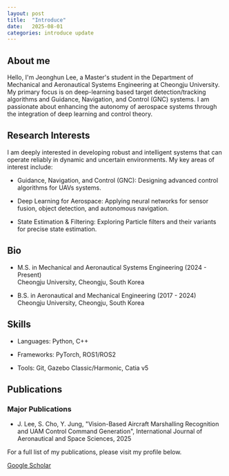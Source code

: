 ```yaml
---
layout: post
title:  "Introduce"
date:   2025-08-01
categories: introduce update
---
```


## About me
Hello, I'm Jeonghun Lee, a Master's student in the Department of Mechanical and Aeronautical Systems Engineering at Cheongju University. My primary focus is on deep-learning based target detection/tracking algorithms and Guidance, Navigation, and Control (GNC) systems. I am passionate about enhancing the autonomy of aerospace systems through the integration of deep learning and control theory.


## Research Interests
I am deeply interested in developing robust and intelligent systems that can operate reliably in dynamic and uncertain environments. My key areas of interest include:

- Guidance, Navigation, and Control (GNC): Designing advanced  control algorithms for UAVs systems.

- Deep Learning for Aerospace: Applying neural networks for sensor fusion, object detection, and autonomous navigation.

- State Estimation & Filtering: Exploring Particle filters and their variants for precise state estimation.

## Bio
- M.S. in Mechanical and Aeronautical Systems Engineering (2024 - Present)  
Cheongju University, Cheongju, South Korea

- B.S. in Aeronautical and Mechanical Engineering (2017 - 2024)  
Cheongju University, Cheongju, South Korea

## Skills

- Languages: Python, C++

- Frameworks: PyTorch, ROS1/ROS2

- Tools: Git, Gazebo Classic/Harmonic, Catia v5 

## Publications

### Major Publications
- J. Lee, S. Cho, Y. Jung, "Vision-Based Aircraft Marshalling Recognition and UAM Control Command Generation", International Journal of Aeronautical and Space Sciences, 2025

For a full list of my publications, please visit my profile below.

[<i class="ai ai-google-scholar-square"></i> Google Scholar](https://scholar.google.com/citations?user=f_qhwuQAAAAJ&hl=ko)
